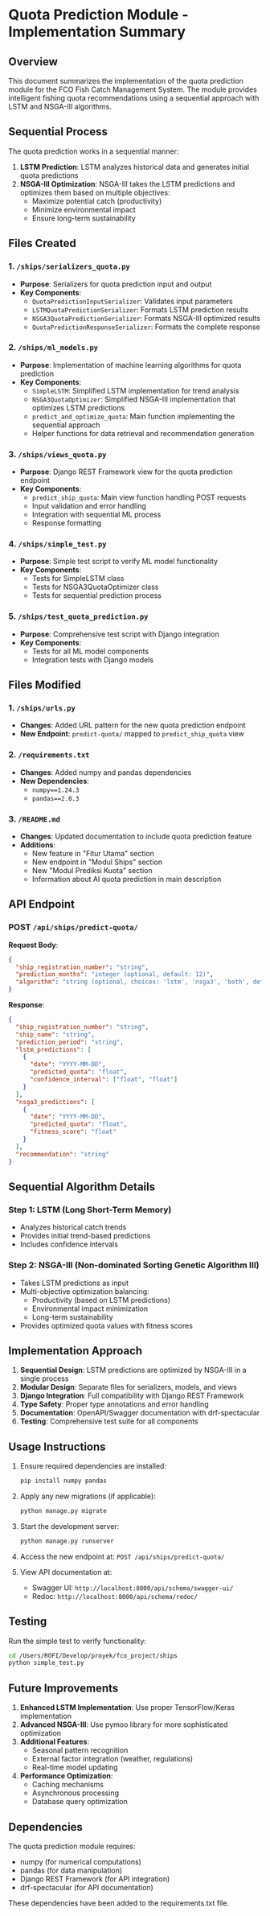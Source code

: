 # Quota Prediction Module - Implementation Summary

## Overview

This document summarizes the implementation of the quota prediction module for the FCO Fish Catch Management System. The module provides intelligent fishing quota recommendations using a sequential approach with LSTM and NSGA-III algorithms.

## Sequential Process

The quota prediction works in a sequential manner:

1. **LSTM Prediction**: LSTM analyzes historical data and generates initial quota predictions
2. **NSGA-III Optimization**: NSGA-III takes the LSTM predictions and optimizes them based on multiple objectives:
   - Maximize potential catch (productivity)
   - Minimize environmental impact
   - Ensure long-term sustainability

## Files Created

### 1. `/ships/serializers_quota.py`

- **Purpose**: Serializers for quota prediction input and output
- **Key Components**:
  - `QuotaPredictionInputSerializer`: Validates input parameters
  - `LSTMQuotaPredictionSerializer`: Formats LSTM prediction results
  - `NSGA3QuotaPredictionSerializer`: Formats NSGA-III optimized results
  - `QuotaPredictionResponseSerializer`: Formats the complete response

### 2. `/ships/ml_models.py`

- **Purpose**: Implementation of machine learning algorithms for quota prediction
- **Key Components**:
  - `SimpleLSTM`: Simplified LSTM implementation for trend analysis
  - `NSGA3QuotaOptimizer`: Simplified NSGA-III implementation that optimizes LSTM predictions
  - `predict_and_optimize_quota`: Main function implementing the sequential approach
  - Helper functions for data retrieval and recommendation generation

### 3. `/ships/views_quota.py`

- **Purpose**: Django REST Framework view for the quota prediction endpoint
- **Key Components**:
  - `predict_ship_quota`: Main view function handling POST requests
  - Input validation and error handling
  - Integration with sequential ML process
  - Response formatting

### 4. `/ships/simple_test.py`

- **Purpose**: Simple test script to verify ML model functionality
- **Key Components**:
  - Tests for SimpleLSTM class
  - Tests for NSGA3QuotaOptimizer class
  - Tests for sequential prediction process

### 5. `/ships/test_quota_prediction.py`

- **Purpose**: Comprehensive test script with Django integration
- **Key Components**:
  - Tests for all ML model components
  - Integration tests with Django models

## Files Modified

### 1. `/ships/urls.py`

- **Changes**: Added URL pattern for the new quota prediction endpoint
- **New Endpoint**: `predict-quota/` mapped to `predict_ship_quota` view

### 2. `/requirements.txt`

- **Changes**: Added numpy and pandas dependencies
- **New Dependencies**:
  - `numpy==1.24.3`
  - `pandas==2.0.3`

### 3. `/README.md`

- **Changes**: Updated documentation to include quota prediction feature
- **Additions**:
  - New feature in "Fitur Utama" section
  - New endpoint in "Modul Ships" section
  - New "Modul Prediksi Kuota" section
  - Information about AI quota prediction in main description

## API Endpoint

### POST `/api/ships/predict-quota/`

**Request Body**:

```json
{
  "ship_registration_number": "string",
  "prediction_months": "integer (optional, default: 12)",
  "algorithm": "string (optional, choices: 'lstm', 'nsga3', 'both', default: 'both')"
}
```

**Response**:

```json
{
  "ship_registration_number": "string",
  "ship_name": "string",
  "prediction_period": "string",
  "lstm_predictions": [
    {
      "date": "YYYY-MM-DD",
      "predicted_quota": "float",
      "confidence_interval": ["float", "float"]
    }
  ],
  "nsga3_predictions": [
    {
      "date": "YYYY-MM-DD",
      "predicted_quota": "float",
      "fitness_score": "float"
    }
  ],
  "recommendation": "string"
}
```

## Sequential Algorithm Details

### Step 1: LSTM (Long Short-Term Memory)

- Analyzes historical catch trends
- Provides initial trend-based predictions
- Includes confidence intervals

### Step 2: NSGA-III (Non-dominated Sorting Genetic Algorithm III)

- Takes LSTM predictions as input
- Multi-objective optimization balancing:
  - Productivity (based on LSTM predictions)
  - Environmental impact minimization
  - Long-term sustainability
- Provides optimized quota values with fitness scores

## Implementation Approach

1. **Sequential Design**: LSTM predictions are optimized by NSGA-III in a single process
2. **Modular Design**: Separate files for serializers, models, and views
3. **Django Integration**: Full compatibility with Django REST Framework
4. **Type Safety**: Proper type annotations and error handling
5. **Documentation**: OpenAPI/Swagger documentation with drf-spectacular
6. **Testing**: Comprehensive test suite for all components

## Usage Instructions

1. Ensure required dependencies are installed:

   ```bash
   pip install numpy pandas
   ```

2. Apply any new migrations (if applicable):

   ```bash
   python manage.py migrate
   ```

3. Start the development server:

   ```bash
   python manage.py runserver
   ```

4. Access the new endpoint at:
   `POST /api/ships/predict-quota/`

5. View API documentation at:
   - Swagger UI: `http://localhost:8000/api/schema/swagger-ui/`
   - Redoc: `http://localhost:8000/api/schema/redoc/`

## Testing

Run the simple test to verify functionality:

```bash
cd /Users/ROFI/Develop/proyek/fco_project/ships
python simple_test.py
```

## Future Improvements

1. **Enhanced LSTM Implementation**: Use proper TensorFlow/Keras implementation
2. **Advanced NSGA-III**: Use pymoo library for more sophisticated optimization
3. **Additional Features**:
   - Seasonal pattern recognition
   - External factor integration (weather, regulations)
   - Real-time model updating
4. **Performance Optimization**:
   - Caching mechanisms
   - Asynchronous processing
   - Database query optimization

## Dependencies

The quota prediction module requires:

- numpy (for numerical computations)
- pandas (for data manipulation)
- Django REST Framework (for API integration)
- drf-spectacular (for API documentation)

These dependencies have been added to the requirements.txt file.
